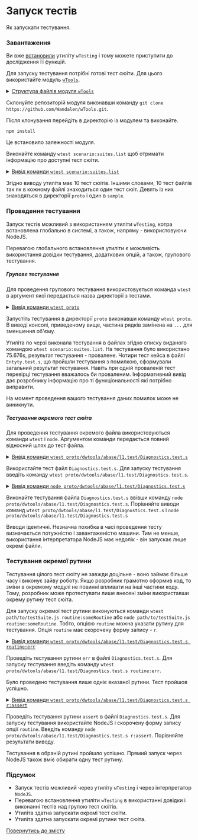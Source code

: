 # Запуск тестів

Як запускати тестування.

### Завантаження

Ви вже [встановили](Installing.md) утиліту `wTesting` і тому можете приступити до дослідження її функцій.

Для запуску тестування потрібні готові тест сюіти. Для цього використайте модуль [`wTools`](<https://github.com/Wandalen/wTools>).

<details>
  <summary><u>Структура файлів модуля <code>wTools</code></u></summary>

```
wTools
   ├── .git
   ├── doc
   ├── out
   ├── proto
   ├── sample
   ├── ...
   └── package.json

```

</details>

Склонуйте репозиторій модуля виконавши команду `git clone https://github.com/Wandalen/wTools.git`.

Після клонування перейдіть в директорію із модулем та виконайте.

```
npm install
```

Це встановило залежності модуля.

Виконайте команду `wtest scenario:suites.list` щоб отримати інформацію про доступні тест сюіти.

<details>
  <summary><u>Вивід команди <code>wtest scenario:suites.list</code></u></summary>

```
[user@user ~]$ wtest . scenario:suites.list

/.../wTools/proto/dwtools/abase/l1.test/Array.test.s:19500 - enabled
/.../wTools/proto/dwtools/abase/l1.test/Diagnostics.test.s:309 - enabled
/.../wTools/proto/dwtools/abase/l1.test/Entity.test.s:808 - enabled
/.../wTools/proto/dwtools/abase/l1.test/Map.test.s:4034 - enabled
/.../wTools/proto/dwtools/abase/l1.test/Regexp.test.s:1749 - enabled
/.../wTools/proto/dwtools/abase/l1.test/Routine.test.s:1558 - enabled
/.../wTools/proto/dwtools/abase/l1.test/String.test.s:3887 - enabled
/.../wTools/proto/dwtools/abase/l1.test/Typing.test.s:97 - enabled
/.../wTools/proto/dwtools/abase/l2.test/StringTools.test.s:10462 - enabled
/.../wTools/sample/Sample.test.s:92 - enabled
10 test suites

```

</details>

Згідно виводу утиліта має 10 тест сюітів. Іншими словами, 10 тест файлів так як в кожному файлі знаходиться один тест сюіт. Девять із них знаходяться в директорії `proto` i один в `sample`.

### Проведення тестування

Запуск тестів можливий з використанням утиліти `wTesting`, котра встановлена глобально в системі, а також, напряму - використовуючи NodeJS.

Перевагою глобального встановлення утиліти є можливість використання довідки тестування, додаткових опцій, а також, групового тестування.

##### Групове тестування

Для проведення групового тестування використовується команда `wtest` в аргумент якої передається назва директорії з тестами.

<details>
  <summary><u>Вивід команди <code>wtest proto</code></u></summary>

```
[user@user ~]$ wtest proto

Running test suite ( Tools/base/l1/Array ) ..
    at  /.../sources/wTools/proto/dwtools/abase/l1.test/Array.test.s:19500

      Passed test routine ( Tools/base/l1/Array / bufferFrom ) in 0.145s
      Passed test routine ( Tools/base/l1/Array / bufferRelen ) in 0.073s
      Passed test routine ( Tools/base/l1/Array / bufferRetype ) in 0.071s
      ...

    Passed test checks 4293 / 4293
    Passed test cases 1891 / 1891
    Passed test routines 173 / 173
    Test suite ( Tools/base/l1/Array ) ... in 44.598s ... ok

    Running test suite ( Tools/base/l1/Diagnostics ) ..
    at  /.../sources/wTools/proto/dwtools/abase/l1.test/Diagnostics.test.s:309

      Passed test routine ( Tools/base/l1/Diagnostics / _err ) in 0.174s
      Passed test routine ( Tools/base/l1/Diagnostics / err ) in 0.061s
      Passed test routine ( Tools/base/l1/Diagnostics / errLog ) in 0.054s
      Passed test routine ( Tools/base/l1/Diagnostics / assert ) in 0.041s
      Passed test routine ( Tools/base/l1/Diagnostics / diagnosticStack ) in 0.048s

    Passed test checks 34 / 34
    Passed test cases 30 / 30
    Passed test routines 5 / 5
    Test suite ( Tools/base/l1/Diagnostics ) ... in 1.030s ... ok

    Running test suite ( Tools/base/l1/Entity ) ..
    at  /.../sources/wTools/proto/dwtools/abase/l1.test/Entity.test.s:808

      Passed test routine ( Tools/base/l1/Entity / eachSample ) in 0.070s
      Passed test routine ( Tools/base/l1/Entity / entityMap ) in 0.094s
      Passed test routine ( Tools/base/l1/Entity / entityFilter ) in 0.073s
      ...
        Test check ( Tools/base/l1/Entity / entitySize / atomic type # 2 ) ... failed
        Test check ( Tools/base/l1/Entity / entitySize / arraylike # 4 ) ... failed
        Test check ( Tools/base/l1/Entity / entitySize / object # 5 ) ... failed
        Test check ( Tools/base/l1/Entity / entitySize / empty call # 6 ) ... failed
      Failed test routine ( Tools/base/l1/Entity / entitySize ) in 0.120s

    Passed test checks 80 / 84
    Passed test cases 76 / 80
    Passed test routines 9 / 10
    Test suite ( Tools/base/l1/Entity ) ... in 1.089s ... failed

    Running test suite ( Tools/base/l1/Map ) ..
    at  /.../sources/wTools/proto/dwtools/abase/l1.test/Map.test.s:4034

      Passed test routine ( Tools/base/l1/Map / mapIs ) in 0.062s
      Passed test routine ( Tools/base/l1/Map / mapCloneAssigning ) in 0.081s
      Passed test routine ( Tools/base/l1/Map / mapExtendConditional ) in 0.072s
      ...

    Passed test checks 686 / 686
    Passed test cases 355 / 355
    Passed test routines 45 / 45
    Test suite ( Tools/base/l1/Map ) ... in 6.329s ... ok

    Running test suite ( Tools/base/l1/Regexp ) ..
    at  /.../sources/wTools/proto/dwtools/abase/l1.test/Regexp.test.s:1749

      Passed test routine ( Tools/base/l1/Regexp / regexpIdentical ) in 0.069s
      Passed test routine ( Tools/base/l1/Regexp / regexpsSources ) in 0.143s
      Passed test routine ( Tools/base/l1/Regexp / regexpsJoin ) in 0.103s
      ...

    Passed test checks 237 / 237
    Passed test cases 211 / 211
    Passed test routines 15 / 15
    Test suite ( Tools/base/l1/Regexp ) ... in 2.755s ... ok

    Running test suite ( Tools/base/l1/Routine ) ..
    at  /.../sources/wTools/proto/dwtools/abase/l1.test/Routine.test.s:1558

      Passed test routine ( Tools/base/l1/Routine / _routineJoin ) in 0.084s
      Passed test routine ( Tools/base/l1/Routine / constructorJoin ) in 0.165s
      Passed test routine ( Tools/base/l1/Routine / routineJoin ) in 0.075s
      ...

    Passed test checks 259 / 259
    Passed test cases 71 / 71
    Passed test routines 9 / 9
    Test suite ( Tools/base/l1/Routine ) ... in 2.290s ... ok

    Running test suite ( Tools/base/l1/String ) ..
    at  /.../sources/wTools/proto/dwtools/abase/l1.test/String.test.s:3887

      Passed test routine ( Tools/base/l1/String / strLeft ) in 0.500s
      Passed test routine ( Tools/base/l1/String / strRight ) in 0.552s
      Passed test routine ( Tools/base/l1/String / strEquivalent ) in 0.075s
      ...

    Passed test checks 714 / 714
    Passed test cases 298 / 298
    Passed test routines 19 / 19
    Test suite ( Tools/base/l1/String ) ... in 4.814s ... ok

    Running test suite ( Tools/base/l1/Typing ) ..
    at  /.../sources/wTools/proto/dwtools/abase/l1.test/Typing.test.s:97

      Passed test routine ( Tools/base/l1/Typing / objectLike ) in 0.074s
      Passed test routine ( Tools/base/l1/Typing / promiseIs ) in 0.042s
      Passed test routine ( Tools/base/l1/Typing / consequenceLike ) in 0.041s

    Passed test checks 20 / 20
    Passed test cases 2 / 2
    Passed test routines 3 / 3
    Test suite ( Tools/base/l1/Typing ) ... in 0.756s ... ok

    Running test suite ( Tools/base/l2/String ) ..
    at  /.../sources/wTools/proto/dwtools/abase/l2.test/StringTools.test.s:10462

      Passed test routine ( Tools/base/l2/String / strRemoveBegin ) in 0.216s
      Passed test routine ( Tools/base/l2/String / strRemoveEnd ) in 0.226s
      Passed test routine ( Tools/base/l2/String / strRemove ) in 0.204s
      ...

    Passed test checks 1311 / 1311
    Passed test cases 930 / 930
    Passed test routines 40 / 40
    Test suite ( Tools/base/l2/String ) ... in 10.201s ... ok



  Testing ... in 75.676s ... failed

```

</details>

Запустіть тестування в директорії `proto` виконавши команду `wtest proto`. В виводі консолі, приведеному вище, частина рядків замінена на `...` для зменшення об'єму.

Утиліта по черзі виконала тестування в файлах згідно списку виданого командою `wtest scenario:suites.list`. На тестування було використано 75.676s, результат тестування - провалене. Чотири тест кейса в файлі `Entyty.test.s`, що пройшли тестування з помилкою, сформували загальний результат тестування. Навіть при одній проваленій тест перевірці тестування вважалось би проваленим. Інформативний вивід дає розробнику інформацію про ті функціональності які потрібно виправити.

На момент проведення вашого тестування даних помилок може не виникнути.

##### Тестування окремого тест сюіта

Для проведення тестування окремого файла використовуються команди `wtest` i `node`. Аргументом команди передається повний відносний шлях до тест файла.

<details>
  <summary><u>Вивід команди <code>wtest proto/dwtools/abase/l1.test/Diagnostics.test.s</code></u></summary>

```
[user@user ~]$ wtest proto/dwtools/abase/l1.test/Diagnostics.test.s

Running test suite ( Tools/base/l1/Diagnostics ) ..
    at  /.../sources/wTools/proto/dwtools/abase/l1.test/Diagnostics.test.s:309

      Passed test routine ( Tools/base/l1/Diagnostics / _err ) in 0.133s
      Passed test routine ( Tools/base/l1/Diagnostics / err ) in 0.075s
      Passed test routine ( Tools/base/l1/Diagnostics / errLog ) in 0.071s
      Passed test routine ( Tools/base/l1/Diagnostics / assert ) in 0.060s
      Passed test routine ( Tools/base/l1/Diagnostics / diagnosticStack ) in 0.053s

    Passed test checks 34 / 34
    Passed test cases 30 / 30
    Passed test routines 5 / 5
    Test suite ( Tools/base/l1/Diagnostics ) ... in 1.088s ... ok


  Testing ... in 1.679s ... ok

```

</details>

Використайте тест файл `Diagnostics.test.s`. Для запуску тестування введіть команду `wtest proto/dwtools/abase/l1.test/Diagnostics.test.s`.

<details>
  <summary><u>Вивід команди <code>node proto/dwtools/abase/l1.test/Diagnostics.test.s</code></u></summary>

```
[user@user ~]$ node proto/dwtools/abase/l1.test/Diagnostics.test.s

Running test suite ( Tools/base/l1/Diagnostics ) ..
    at  /.../sources/wTools/proto/dwtools/abase/l1.test/Diagnostics.test.s:309

      Passed test routine ( Tools/base/l1/Diagnostics / _err ) in 0.121s
      Passed test routine ( Tools/base/l1/Diagnostics / err ) in 0.079s
      Passed test routine ( Tools/base/l1/Diagnostics / errLog ) in 0.080s
      Passed test routine ( Tools/base/l1/Diagnostics / assert ) in 0.061s
      Passed test routine ( Tools/base/l1/Diagnostics / diagnosticStack ) in 0.048s

    Passed test checks 34 / 34
    Passed test cases 30 / 30
    Passed test routines 5 / 5
    Test suite ( Tools/base/l1/Diagnostics ) ... in 1.122s ... ok


  Testing ... in 1.725s ... ok

```

</details>

Виконайте тестування файла `Diagnostics.test.s` ввівши команду `node proto/dwtools/abase/l1.test/Diagnostics.test.s`. Порівняйте виводи команд `wtest proto/dwtools/abase/l1.test/Diagnostics.test.s` i `node proto/dwtools/abase/l1.test/Diagnostics.test.s`

Виводи ідентичні. Незначна похибка в часі проведення тесту визначається потужністю і завантаженістю машини. Тим не менше, використання інтерпретатора NodeJS має недолік - він запускає лише окремі файли.

### Тестування окремої рутини

Тестування цілого тест сюіту не завжди доцільне - воно займає більше часу і виконує зайву роботу. Якщо розробник грамотно оформив код, то зміни в окремому модулі не повинні впливати на інші частини коду. Тому, розробник може протестувати лише внесені зміни використавши окрему рутину тест сюіта.

Для запуску окремої тест рутини виконуються команди `wtest path/to/testSuite.js routine:someRoutine` або `node path/to/testSuite.js routine:someRoutine`. Тобто, опцією `routine` можна указати рутину для тестування. Опція `routine` має скорочену форму запису - `r`.

<details>
  <summary><u>Вивід команди <code>wtest proto/dwtools/abase/l1.test/Diagnostics.test.s routine:err</code></u></summary>

```
[user@user ~]$ wtest proto/dwtools/abase/l1.test/Diagnostics.test.s routine:err

Running test suite ( Tools/base/l1/Diagnostics ) ..
    at  /.../sources/wTools/proto/dwtools/abase/l1.test/Diagnostics.test.s:309

       Passed test routine ( Tools/base/l1/Diagnostics / err ) in 0.121s

    Passed test checks 9 / 9
    Passed test cases 9 / 9
    Passed test routines 1 / 1
    Test suite ( Tools/base/l1/Diagnostics ) ... in 0.765s ... ok


  Testing ... in 1.346s ... ok

```

</details>

Проведіть тестування рутини `err` в файлі `Diagnostics.test.s`. Для запуску тестування введіть команду `wtest proto/dwtools/abase/l1.test/Diagnostics.test.s routine:err`.

Було проведено тестування лише одніє вказаної рутини. Тест пройшов успішно.

<details>
  <summary><u>Вивід команди <code>wtest proto/dwtools/abase/l1.test/Diagnostics.test.s r:assert</code></u></summary>

```
[user@user ~]$ wtest proto/dwtools/abase/l1.test/Diagnostics.test.s routine:assert

Running test suite ( Tools/base/l1/Diagnostics ) ..
    at  /.../sources/wTools/proto/dwtools/abase/l1.test/Diagnostics.test.s:309

       Passed test routine ( Tools/base/l1/Diagnostics / assert ) in 0.068s

    Passed test checks 3 / 3
    Passed test cases 3 / 3
    Passed test routines 1 / 1
    Test suite ( Tools/base/l1/Diagnostics ) ... in 0.714s ... ok


  Testing ... in 1.290s ... ok

```

</details>

Проведіть тестування рутини `assert` в файлі `Diagnostics.test.s`. Для запуску тестування використайте NodeJS і скорочену форму запису опції `routine`. Введіть команду `node proto/dwtools/abase/l1.test/Diagnostics.test.s r:assert`. Порівняйте результати виводу.

Тестування в обраній рутині пройшло успішно. Прямий запуск через NodeJS також вміє обирати одну тест рутину.

### Підсумок

- Запуск тестів можливий через утиліту `wTesting` i через інтерпретатор `NodeJS`.
- Перевагою встановлення утиліти `wTesting` в використанні довідки і виконанні тестів над групою тест сюітів.
- Утиліта здатна запускати окремі тест сюіти.
- Утиліта здатна запускати окремі рутини тест сюіта.

[Повернутись до змісту](../README.md#Туторіали)
